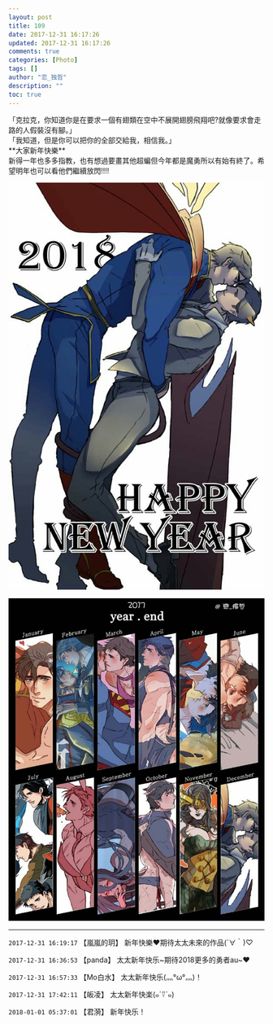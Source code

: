 ```yaml
---
layout: post
title: 109
date: 2017-12-31 16:17:26
updated: 2017-12-31 16:17:26
comments: true
categories: [Photo]
tags: []
author: "恋_独哲"
description: ""
toc: true
---
```


<p dir="ltr"  >「克拉克，你知道你是在要求一個有翅類在空中不展開翅膀飛翔吧?就像要求會走路的人假裝沒有腳。」<br />「我知道，但是你可以把你的全部交給我，相信我。」<br />**大家新年快樂**<br />新得一年也多多指教，也有想過要畫其他超蝙但今年都是魔勇所以有始有終了。希望明年也可以看他們繼續放閃!!!! ​​​</p>

![](https://raw.githubusercontent.com/alicewish/maple50821/master/img_YW5MWVN1NEpoZFZGalR4UmFFSGpXNnlCYWZYNzNITGNtSzdqSlI3UDdSZXZ5RDFGU2tJWWVRPT0.jpg)

![](https://raw.githubusercontent.com/alicewish/maple50821/master/img_YW5MWVN1NEpoZFZGalR4UmFFSGpXOWJKdUsrODZuVEx2RDZlWmRyaEtBUTdDN05GVzZaKy9BPT0.jpg)

---

`2017-12-31 16:19:17` 【嵐嵐的玥】 新年快樂❤期待太太未來的作品(´∀｀)♡

`2017-12-31 16:36:53` 【panda】 太太新年快乐~期待2018更多的勇者au~❤️

`2017-12-31 16:57:33` 【Mo白水】 太太新年快乐(灬°ω°灬)！

`2017-12-31 17:42:11` 【皈凌】 太太新年快楽(๑´⍢`๑)

`2018-01-01 05:37:01` 【君漪】 新年快乐！
